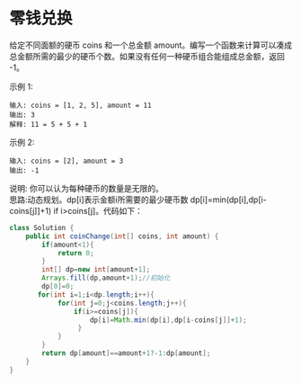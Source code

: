 #  零钱兑换
给定不同面额的硬币 coins 和一个总金额 amount。编写一个函数来计算可以凑成总金额所需的最少的硬币个数。如果没有任何一种硬币组合能组成总金额，返回 -1。

示例 1:

    输入: coins = [1, 2, 5], amount = 11
    输出: 3 
    解释: 11 = 5 + 5 + 1
示例 2:

    输入: coins = [2], amount = 3
    输出: -1
说明:
你可以认为每种硬币的数量是无限的。  
思路:动态规划。dp[i]表示金额i所需要的最少硬币数 dp[i]=min(dp[i],dp[i-coins[j]]+1) if i>coins[j]。代码如下：  
```java
class Solution {
    public int coinChange(int[] coins, int amount) {
        if(amount<1){
            return 0;
        }
        int[] dp=new int[amount+1];
        Arrays.fill(dp,amount+1);//初始化
        dp[0]=0;
       for(int i=1;i<dp.length;i++){
            for(int j=0;j<coins.length;j++){
                if(i>=coins[j]){
                    dp[i]=Math.min(dp[i],dp[i-coins[j]]+1);
                 }
            }
        }
        return dp[amount]==amount+1?-1:dp[amount];
    }
}
```